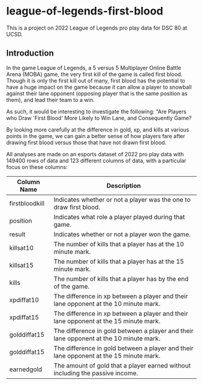 # league-of-legends-first-blood
This is a project on 2022 League of Legends pro play data for DSC 80 at UCSD.

## Introduction
In the game League of Legends, a 5 versus 5 Multiplayer Online Battle Arena 
(MOBA) game, the very first kill of the game is called first blood. Though it is
only the first kill out of many, first blood has the potential to have a huge
impact on the game because it can allow a player to snowball against their lane 
opponent (opposing player that is the same position as them), and lead their 
team to a win.

As such, it would be interesting to investigate the following: "Are Players who
Draw 'First Blood' More Likely to Win Lane, and Consequently Game? 

By looking more carefully at the difference in gold, xp, and kills at various 
points in the game, we can gain a better sense of how players fare after drawing
first blood versus those that have not drawn first blood.

All analyses are made on an esports dataset of 2022 pro play data with 149400 
rows of data and 123 different columns of data, with a particular focus on these
columns:

| Column Name | Description |
|-------------|-------------|
| firstbloodkill | Indicates whether or not a player was the one to draw first blood. |
| position | Indicates what role a player played during that game. |
| result | Indicates whether or not a player won the game. |
| killsat10 | The number of kills that a player has at the 10 minute mark. | 
| killsat15 | The number of kills that a player has at the 15 minute mark. |
| kills | The number of kills that a player has by the end of the game. |
| xpdiffat10 | The difference in xp between a player and their lane opponent at the 10 minute mark. |
| xpdiffat15 | The difference in xp between a player and their lane opponent at the 15 minute mark. |
| golddiffat15 | The difference in gold between a player and their lane opponent at the 10 minute mark. |
| golddiffat15 | The difference in gold between a player and their lane opponent at the 15 minute mark. |
| earnedgold | The amount of gold that a player earned without including the passive income. |
